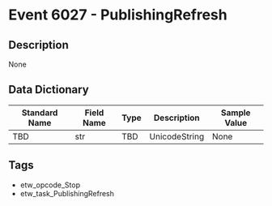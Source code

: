 # Event 6027 - PublishingRefresh

## Description
None

## Data Dictionary
|Standard Name|Field Name|Type|Description|Sample Value|
|---|---|---|---|---|
|TBD|str|TBD|UnicodeString|None|None|

## Tags
* etw_opcode_Stop
* etw_task_PublishingRefresh
